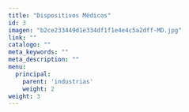 ```yaml
---
title: "Dispositivos Médicos"
id: 3
imagen: "b2ce233449d1e334df1f1e4e4c5a2dff-MD.jpg"
link: ""
catalogo: ""
meta_keywords: ""
meta_description: ""
menu:
  principal:
    parent: 'industrias'
    weight: 2
weight: 3
---
```

